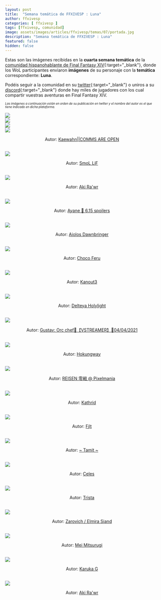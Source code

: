 ```yaml
---
layout: post
title:  "Semana temática de FFXIVESP : Luna"
author: ffxivesp
categories: [ ffxivesp ]
tags: [ffxivesp, comunidad]
image: assets/images/articles/ffxivesp/temas/07/portada.jpg
description: "Semana temática de FFXIVESP : Luna"
featured: false
hidden: false
---
```


Estas son las imágenes recibidas en la **cuarta semana temática** de la [comunidad hispanohablante de Final Fantasy XIV](https://twitter.com/FFXIVESP_){:target="_blank"}, donde los WoL participantes enviaron **imágenes** de su personaje con la **temática** correspondiente: **Luna**.

Podéis seguir a la comunidad en su [twitter](https://twitter.com/FFXIVESP_){:target="_blank"} o uniros a su [discord](https://discord.com/invite/XcYQ2fR){:target="_blank"} donde hay miles de jugadores con los cual compartir vuestras aventuras en Final Fantasy XIV.

<sub><sup><i>Las imágenes a continuación están en orden de su publicación en twitter y el nombre del autor es el que tiene indicado en dicha plataforma.</i></sup></sub>

<script src="https://cdnjs.cloudflare.com/ajax/libs/ekko-lightbox/5.3.0/ekko-lightbox.min.js" integrity="sha512-Y2IiVZeaBwXG1wSV7f13plqlmFOx8MdjuHyYFVoYzhyRr3nH/NMDjTBSswijzADdNzMyWNetbLMfOpIPl6Cv9g==" crossorigin="anonymous" referrerpolicy="no-referrer"></script>
<link rel="stylesheet" href="https://cdnjs.cloudflare.com/ajax/libs/ekko-lightbox/5.3.0/ekko-lightbox.css" integrity="sha512-Velp0ebMKjcd9RiCoaHhLXkR1sFoCCWXNp6w4zj1hfMifYB5441C+sKeBl/T/Ka6NjBiRfBBQRaQq65ekYz3UQ==" crossorigin="anonymous" referrerpolicy="no-referrer" />

<div class="container card">
    <div class="row">
        <div class="col-xl">
            <a href="{{ site.baseurl }}/assets/images/articles/ffxivesp/temas/07/QueenRaikichi94_1.jpg" data-toggle="lightbox"><img src="{{ site.baseurl }}/assets/images/articles/ffxivesp/temas/07/QueenRaikichi94_1.jpg"></a>
        </div>
        <div class="col-xl">
            <a href="{{ site.baseurl }}/assets/images/articles/ffxivesp/temas/07/QueenRaikichi94_2.jpg" data-toggle="lightbox"><img src="{{ site.baseurl }}/assets/images/articles/ffxivesp/temas/07/QueenRaikichi94_2.jpg"></a>
        </div>         
    </div>
    <div class="row">
        <div class="col-xl">
            <a href="{{ site.baseurl }}/assets/images/articles/ffxivesp/temas/07/QueenRaikichi94_3.jpg" data-toggle="lightbox"><img src="{{ site.baseurl }}/assets/images/articles/ffxivesp/temas/07/QueenRaikichi94_3.jpg"></a>
        </div>
        <div class="col-xl">
            <a href="{{ site.baseurl }}/assets/images/articles/ffxivesp/temas/07/QueenRaikichi94_4.jpg" data-toggle="lightbox"><img src="{{ site.baseurl }}/assets/images/articles/ffxivesp/temas/07/QueenRaikichi94_4.jpg"></a>
        </div>         
    </div>    
    <div class="row">  
        <div class="col-xl">
            <p align="center">Autor: <a href="https://twitter.com/QueenRaikichi94" target="_blank">Kaewahn||COMMS ARE OPEN</a></p>
        </div>
    </div>
</div>    

<br/>

<div class="container card">
    <div class="row">
        <div class="col-xl">
            <a href="{{ site.baseurl }}/assets/images/articles/ffxivesp/temas/07/rezon_gon.jpg" data-toggle="lightbox"><img src="{{ site.baseurl }}/assets/images/articles/ffxivesp/temas/07/rezon_gon.jpg"></a>
        </div>
    </div> 
    <div class="row">  
        <div class="col-xl">
            <p align="center">Autor: <a href="https://twitter.com/rezon_gon" target="_blank">SmoL LiF</a></p>
        </div>
    </div>
</div>    

<br/>

<div class="container card">
    <div class="row">
        <div class="col-xl">
            <a href="{{ site.baseurl }}/assets/images/articles/ffxivesp/temas/07/AkiraVay.jpg" data-toggle="lightbox"><img src="{{ site.baseurl }}/assets/images/articles/ffxivesp/temas/07/AkiraVay.jpg"></a>
        </div>
    </div> 
    <div class="row">  
        <div class="col-xl">
            <p align="center">Autor: <a href="https://twitter.com/AkiraVay" target="_blank">Aki Ra'wr</a></p>
        </div>
    </div>
</div>    

<br/>

<div class="container card">
    <div class="row">
        <div class="col-xl">
            <a href="{{ site.baseurl }}/assets/images/articles/ffxivesp/temas/07/KaiMite_XIV.jpg" data-toggle="lightbox"><img src="{{ site.baseurl }}/assets/images/articles/ffxivesp/temas/07/KaiMite_XIV.jpg"></a>
        </div>
    </div> 
    <div class="row">  
        <div class="col-xl">
            <p align="center">Autor: <a href="https://twitter.com/KaiMite_XIV" target="_blank">Ayane 💎 6.15 spoilers</a></p>
        </div>
    </div>
</div>    

<br/>

<div class="container card">
    <div class="row">
        <div class="col-xl">
            <a href="{{ site.baseurl }}/assets/images/articles/ffxivesp/temas/07/SpardaStrife.jpg" data-toggle="lightbox"><img src="{{ site.baseurl }}/assets/images/articles/ffxivesp/temas/07/SpardaStrife.jpg"></a>
        </div>
    </div> 
    <div class="row">  
        <div class="col-xl">
            <p align="center">Autor: <a href="https://twitter.com/SpardaStrife" target="_blank">Aiolos Dawnbringer</a></p>
        </div>
    </div>
</div>    

<br/>

<div class="container card">
    <div class="row">
        <div class="col-xl">
            <a href="{{ site.baseurl }}/assets/images/articles/ffxivesp/temas/07/ChocoFeru.jpg" data-toggle="lightbox"><img src="{{ site.baseurl }}/assets/images/articles/ffxivesp/temas/07/ChocoFeru.jpg"></a>
        </div>
    </div> 
    <div class="row">  
        <div class="col-xl">
            <p align="center">Autor: <a href="https://twitter.com/ChocoFeru" target="_blank">Choco Feru</a></p>
        </div>
    </div>
</div>    

<br/>

<div class="container card">
    <div class="row">
        <div class="col-xl">
            <a href="{{ site.baseurl }}/assets/images/articles/ffxivesp/temas/07/Kanout3ofi.jpg" data-toggle="lightbox"><img src="{{ site.baseurl }}/assets/images/articles/ffxivesp/temas/07/Kanout3ofi.jpg"></a>
        </div>
    </div> 
    <div class="row">  
        <div class="col-xl">
            <p align="center">Autor: <a href="https://twitter.com/Kanout3ofi" target="_blank">Kanout3</a></p>
        </div>
    </div>
</div>    

<br/>

<div class="container card">
    <div class="row">
        <div class="col-xl">
            <a href="{{ site.baseurl }}/assets/images/articles/ffxivesp/temas/07/Delteya.jpg" data-toggle="lightbox"><img src="{{ site.baseurl }}/assets/images/articles/ffxivesp/temas/07/Delteya.jpg"></a>
        </div>
    </div> 
    <div class="row">  
        <div class="col-xl">
            <p align="center">Autor: <a href="https://twitter.com/Delteya" target="_blank">Delteya Holylight</a></p>
        </div>
    </div>
</div>    

<br/>

<div class="container card">
    <div class="row">
        <div class="col-xl">
            <a href="{{ site.baseurl }}/assets/images/articles/ffxivesp/temas/07/Gustav_CL.jpg" data-toggle="lightbox"><img src="{{ site.baseurl }}/assets/images/articles/ffxivesp/temas/07/Gustav_CL.jpg"></a>
        </div>
    </div> 
    <div class="row">  
        <div class="col-xl">
            <p align="center">Autor: <a href="https://twitter.com/Gustav_CL" target="_blank">Gustav: Orc chef🔪【VSTREAMER】🔪04/04/2021</a></p>
        </div>
    </div>
</div>    

<br/>

<div class="container card">
    <div class="row">
        <div class="col-xl">
            <a href="{{ site.baseurl }}/assets/images/articles/ffxivesp/temas/07/AlejandroBlzque.jpg" data-toggle="lightbox"><img src="{{ site.baseurl }}/assets/images/articles/ffxivesp/temas/07/AlejandroBlzque.jpg"></a>
        </div>
    </div> 
    <div class="row">  
        <div class="col-xl">
            <p align="center">Autor: <a href="https://twitter.com/AlejandroBlzque" target="_blank">Hokungway</a></p>
        </div>
    </div>
</div>    

<br/>

<div class="container card">
    <div class="row">
        <div class="col-xl">
            <a href="{{ site.baseurl }}/assets/images/articles/ffxivesp/temas/07/re1_sen.jpg" data-toggle="lightbox"><img src="{{ site.baseurl }}/assets/images/articles/ffxivesp/temas/07/re1_sen.jpg"></a>
        </div>
    </div> 
    <div class="row">  
        <div class="col-xl">
            <p align="center">Autor: <a href="https://twitter.com/re1_sen" target="_blank">REISEN 零戦 @ Pixelmania</a></p>
        </div>
    </div>
</div>    

<br/>

<div class="container card">
    <div class="row">
        <div class="col-xl">
            <a href="{{ site.baseurl }}/assets/images/articles/ffxivesp/temas/07/alimoyama.jpg" data-toggle="lightbox"><img src="{{ site.baseurl }}/assets/images/articles/ffxivesp/temas/07/alimoyama.jpg"></a>
        </div>
    </div> 
    <div class="row">  
        <div class="col-xl">
            <p align="center">Autor: <a href="https://twitter.com/alimoyama" target="_blank">Kathrid</a></p>
        </div>
    </div>
</div>    

<br/>

<div class="container card">
    <div class="row">
        <div class="col-xl">
            <a href="{{ site.baseurl }}/assets/images/articles/ffxivesp/temas/07/FjltGolmore.jpg" data-toggle="lightbox"><img src="{{ site.baseurl }}/assets/images/articles/ffxivesp/temas/07/FjltGolmore.jpg"></a>
        </div>
    </div> 
    <div class="row">  
        <div class="col-xl">
            <p align="center">Autor: <a href="https://twitter.com/FjltGolmore" target="_blank">Fjlt</a></p>
        </div>
    </div>
</div>    

<br/>

<div class="container card">
    <div class="row">
        <div class="col-xl">
            <a href="{{ site.baseurl }}/assets/images/articles/ffxivesp/temas/07/Tamit_IX.jpg" data-toggle="lightbox"><img src="{{ site.baseurl }}/assets/images/articles/ffxivesp/temas/07/Tamit_IX.jpg"></a>
        </div>
    </div> 
    <div class="row">  
        <div class="col-xl">
            <p align="center">Autor: <a href="https://twitter.com/Tamit_IX" target="_blank">~ Tamit ~</a></p>
        </div>
    </div>
</div>    

<br/>

<div class="container card">
    <div class="row">
        <div class="col-xl">
            <a href="{{ site.baseurl }}/assets/images/articles/ffxivesp/temas/07/Celes_VI.jpg" data-toggle="lightbox"><img src="{{ site.baseurl }}/assets/images/articles/ffxivesp/temas/07/Celes_VI.jpg"></a>
        </div>
    </div> 
    <div class="row">  
        <div class="col-xl">
            <p align="center">Autor: <a href="https://twitter.com/Celes_VI" target="_blank">Celes</a></p>
        </div>
    </div>
</div>    

<br/>

<div class="container card">
    <div class="row">
        <div class="col-xl">
            <a href="{{ site.baseurl }}/assets/images/articles/ffxivesp/temas/07/trystaa33.jpg" data-toggle="lightbox"><img src="{{ site.baseurl }}/assets/images/articles/ffxivesp/temas/07/trystaa33.jpg"></a>
        </div>
    </div> 
    <div class="row">  
        <div class="col-xl">
            <p align="center">Autor: <a href="https://twitter.com/trystaa33" target="_blank">Trista</a></p>
        </div>
    </div>
</div>    

<br/>

<div class="container card">
    <div class="row">
        <div class="col-xl">
            <a href="{{ site.baseurl }}/assets/images/articles/ffxivesp/temas/07/zarovich_yt.jpg" data-toggle="lightbox"><img src="{{ site.baseurl }}/assets/images/articles/ffxivesp/temas/07/zarovich_yt.jpg"></a>
        </div>
    </div> 
    <div class="row">  
        <div class="col-xl">
            <p align="center">Autor: <a href="https://twitter.com/zarovich_yt" target="_blank">Zarovich / Elmira Siand</a></p>
        </div>
    </div>
</div>    

<br/>

<div class="container card">
    <div class="row">
        <div class="col-xl">
            <a href="{{ site.baseurl }}/assets/images/articles/ffxivesp/temas/07/itsEcclaire.jpg" data-toggle="lightbox"><img src="{{ site.baseurl }}/assets/images/articles/ffxivesp/temas/07/itsEcclaire.jpg"></a>
        </div>
    </div> 
    <div class="row">  
        <div class="col-xl">
            <p align="center">Autor: <a href="https://twitter.com/itsEcclaire" target="_blank">Mei Mitsurugi</a></p>
        </div>
    </div>
</div>    

<br/>

<div class="container card">
    <div class="row">
        <div class="col-xl">
            <a href="{{ site.baseurl }}/assets/images/articles/ffxivesp/temas/07/Karuka_G.jpg" data-toggle="lightbox"><img src="{{ site.baseurl }}/assets/images/articles/ffxivesp/temas/07/Karuka_G.jpg"></a>
        </div>
    </div> 
    <div class="row">  
        <div class="col-xl">
            <p align="center">Autor: <a href="https://twitter.com/Karuka_G" target="_blank">Karuka G</a></p>
        </div>
    </div>
</div>    

<br/>

<div class="container card">
    <div class="row">
        <div class="col-xl">
            <a href="{{ site.baseurl }}/assets/images/articles/ffxivesp/temas/07/AkiraVay2.jpg" data-toggle="lightbox"><img src="{{ site.baseurl }}/assets/images/articles/ffxivesp/temas/07/AkiraVay2.jpg"></a>
        </div>
    </div> 
    <div class="row">  
        <div class="col-xl">
            <p align="center">Autor: <a href="https://twitter.com/AkiraVay" target="_blank">Aki Ra'wr</a></p>
        </div>
    </div>
</div>    

<script>
    $(document).on('click', '[data-toggle="lightbox"]', function(event) {
                event.preventDefault();
                $(this).ekkoLightbox();
            });
</script>

